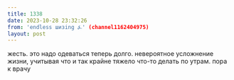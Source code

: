```yaml
---
title: 1338
date: 2023-10-28 23:32:26
from: 'endless шизing ⍼' (channel1162404975)
layout: post
---
```


жесть. это надо одеваться теперь долго. невероятное усложнение жизни, учитывая что и так крайне тяжело что-то делать по утрам. 
пора к врачу
